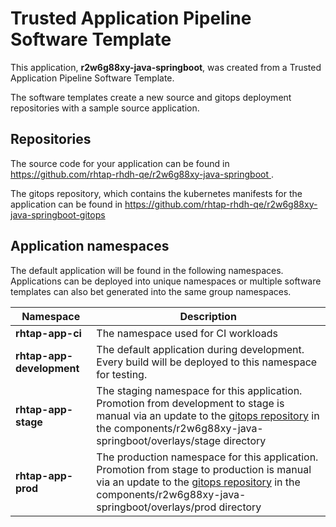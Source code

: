 # Trusted Application Pipeline Software Template

This application, **r2w6g88xy-java-springboot**, was created from a Trusted Application Pipeline Software Template.

The software templates create a new source and gitops deployment repositories with a sample source application. 

## Repositories

The source code for your application can be found in [https://github.com/rhtap-rhdh-qe/r2w6g88xy-java-springboot ](https://github.com/rhtap-rhdh-qe/r2w6g88xy-java-springboot ).
 
The gitops repository, which contains the kubernetes manifests for the application can be found in 
[https://github.com/rhtap-rhdh-qe/r2w6g88xy-java-springboot-gitops ](https://github.com/rhtap-rhdh-qe/r2w6g88xy-java-springboot-gitops ) 

## Application namespaces 

The default application will be found in the following namespaces. Applications can be deployed into unique namespaces or multiple software templates can also bet generated into the same group namespaces.  

|  Namespace   |  Description   |  
| -------- | -------- |
| **rhtap-app-ci** | The namespace used for CI workloads |
| **rhtap-app-development** | The default application during development. Every build will be deployed to this namespace for testing. |
| **rhtap-app-stage** | The staging namespace for this application. Promotion from development to stage is manual via an update to the [gitops repository](https://github.com/rhtap-rhdh-qe/r2w6g88xy-java-springboot-gitops ) in the components/r2w6g88xy-java-springboot/overlays/stage directory |
| **rhtap-app-prod** | The production namespace for this application. Promotion from stage to production is manual via an update to the [gitops repository](https://github.com/rhtap-rhdh-qe/r2w6g88xy-java-springboot-gitops ) in the components/r2w6g88xy-java-springboot/overlays/prod directory |